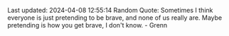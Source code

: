 Last updated: 2024-04-08 12:55:14
Random Quote: Sometimes I think everyone is just pretending to be brave, and none of us really are.  Maybe pretending is how you get brave, I don't know.  -  Grenn